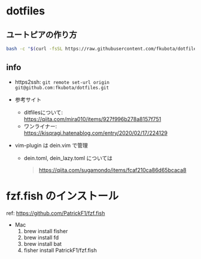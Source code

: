 # dotfiles

## ユートピアの作り方
```bash
bash -c "$(curl -fsSL https://raw.githubusercontent.com/fkubota/dotfiles/master/install.sh)"
```


## info
- https2ssh: `git remote set-url origin git@github.com:fkubota/dotfiles.git`
- 参考サイト
	- ditfilesについて: https://qiita.com/mira010/items/927f996b278a8157f751
	- ワンライナー: https://kisqragi.hatenablog.com/entry/2020/02/17/224129

- vim-plugin は dein.vim で管理
  - dein.toml, dein_lazy.toml については
    > https://qiita.com/sugamondo/items/fcaf210ca86d65bcaca8


# fzf.fish のインストール
ref: https://github.com/PatrickF1/fzf.fish
- Mac
	1. brew install fisher
  2. brew install fd
  3. brew install bat
  4. fisher install PatrickF1/fzf.fish
